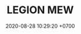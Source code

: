 ---
layout: liga-indigo-team
permalink: /team/:title.html
categories: LJ06 LIJ2 LIJ3 LIJ7 TA7 team CXF LIO
liga: LIGA JOHTO
maincover: /assets/logos/LGN.png
puntosLJMAYO24: 17
date: 2020-08-28 10:29:20 +0700
title: LEGION MEW
route: /liga-naranja
tag: johto042024
color: black
puntosLJ202404: 12
grupo: sur
background: '#F16C38'
cover: /assets/backCard.png
team: LEGION MEW
ID: LGNM
puntos: 2
pj: 3


team1: MEW1
team2: partido1
team3: partido1
team4: MEW4
team5: MEW5
team6: MEW6
team7: partido1
team8: MEW8
team9: MEW9

#PARTIDO 2
j2: RONDA 2
maincover2: /assets/logos/DFS.png
p2: MEW
r2: 0
rr2: 2
pp2: PEARL
bg2: rock rock
pt2: 0
pj2: 0
#PARTIDO 3
maincover3: /assets/logos/TSA.png
j3: RONDA 3
p3: MEW
r3: 2
rr3: 0
pp3: TSA
bg3: rock rock
pt3: 0
pj3: 0

#PARTIDO 7
j7: RONDA 7
maincover7: /assets/logos/TA.png
p7: MEW
r7: 0
rr7: 2
pp7: TA
bg7: rock rock
pt7: 0
pj7: 0

---